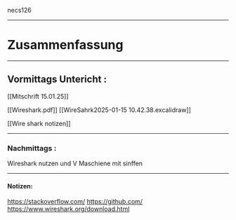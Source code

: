 
necs126
___

# Zusammenfassung








----

## Vormittags Untericht : 

[[Mitschrift 15.01.25]]

[[Wireshark.pdf]]
[[WireSahrk2025-01-15 10.42.38.excalidraw]]

[[Wire shark notizen]]

----

### Nachmittags :

Wireshark nutzen und V Maschiene mit sinffen 






___

#### Notizen: 

https://stackoverflow.com/
https://github.com/
https://www.wireshark.org/download.html